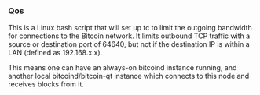 ### Qos ###

This is a Linux bash script that will set up tc to limit the outgoing bandwidth for connections to the Bitcoin network. It limits outbound TCP traffic with a source or destination port of 64640, but not if the destination IP is within a LAN (defined as 192.168.x.x).

This means one can have an always-on bitcoind instance running, and another local bitcoind/bitcoin-qt instance which connects to this node and receives blocks from it.
